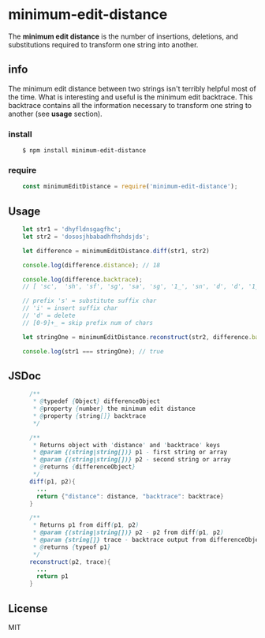 # minimum-edit-distance

The **minimum edit distance** is the number of insertions, deletions, and substitutions required to transform one string into another.

## info
The minimum edit distance between two strings isn't terribly helpful most of the time. What is interesting and useful is the minimum edit backtrace. This backtrace contains all the information necessary to transform one string to another (see **usage** section).

### install

```
    $ npm install minimum-edit-distance
```
### require
```javascript
    const minimumEditDistance = require('minimum-edit-distance');
```    

## Usage

```javascript
    let str1 = 'dhyfldnsgagfhc';
    let str2 = 'dososjhbabadhfhshdsjds';

    let difference = minimumEditDistance.diff(str1, str2)

    console.log(difference.distance); // 18

    console.log(difference.backtrace);
    // [ 'sc',  'sh', 'sf', 'sg', 'sa', 'sg', '1_', 'sn', 'd', 'd', '1_', 'sl', 'sf', 'sy', 'd', '1_', 'd', 'd', 'd', 'd', 'd', '1_' ]

    // prefix 's' = substitute suffix char
    // 'i' = insert suffix char
    // 'd' = delete
    // [0-9]+_ = skip prefix num of chars

    let stringOne = minimumEditDistance.reconstruct(str2, difference.backtrace)

    console.log(str1 === stringOne); // true
```

## JSDoc
```java
      /**
       * @typedef {Object} differenceObject
       * @property {number} the minimum edit distance
       * @property {string[]} backtrace
       */

      /**
       * Returns object with 'distance' and 'backtrace' keys
       * @param {(string|string[])} p1 - first string or array
       * @param {(string|string[])} p2 - second string or array
       * @returns {differenceObject}
       */
      diff(p1, p2){
        ...
        return {"distance": distance, "backtrace": backtrace}
      }

      /**
       * Returns p1 from diff(p1, p2)
       * @param {(string|string[])} p2 - p2 from diff(p1, p2)
       * @param {string[]} trace - backtrace output from differenceObject
       * @returns {typeof p1}
       */
      reconstruct(p2, trace){
        ...
        return p1
      }
```
## License

MIT
